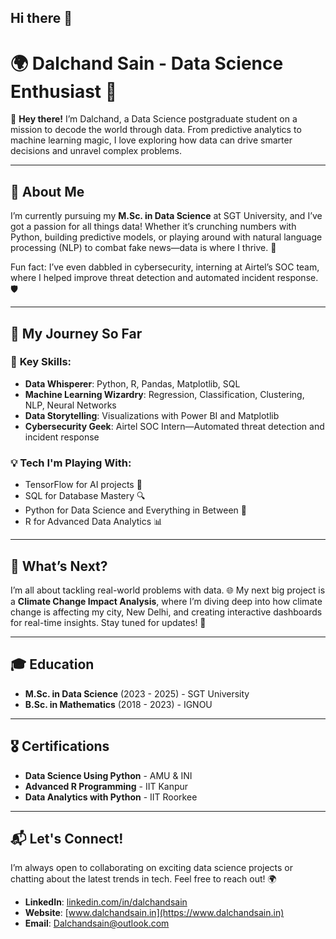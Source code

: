 ## Hi there 👋

# 🌍 Dalchand Sain - Data Science Enthusiast 🚀

👋 **Hey there!** I’m Dalchand, a Data Science postgraduate student on a mission to decode the world through data. From predictive analytics to machine learning magic, I love exploring how data can drive smarter decisions and unravel complex problems.

---

## 🌟 About Me

I’m currently pursuing my **M.Sc. in Data Science** at SGT University, and I’ve got a passion for all things data! Whether it’s crunching numbers with Python, building predictive models, or playing around with natural language processing (NLP) to combat fake news—data is where I thrive. 🌱

Fun fact: I’ve even dabbled in cybersecurity, interning at Airtel’s SOC team, where I helped improve threat detection and automated incident response. 🛡️

---

## 🔭 My Journey So Far

### 🔑 **Key Skills:**
- **Data Whisperer**: Python, R, Pandas, Matplotlib, SQL  
- **Machine Learning Wizardry**: Regression, Classification, Clustering, NLP, Neural Networks  
- **Data Storytelling**: Visualizations with Power BI and Matplotlib  
- **Cybersecurity Geek**: Airtel SOC Intern—Automated threat detection and incident response

### 💡 **Tech I'm Playing With:**
- TensorFlow for AI projects 🧠  
- SQL for Database Mastery 🔍  
- Python for Data Science and Everything in Between 🐍  
- R for Advanced Data Analytics 📊



---

## 🚀 What’s Next?

I’m all about tackling real-world problems with data. 🌐 My next big project is a **Climate Change Impact Analysis**, where I’m diving deep into how climate change is affecting my city, New Delhi, and creating interactive dashboards for real-time insights. Stay tuned for updates! 🌱

---

## 🎓 Education

- **M.Sc. in Data Science** (2023 - 2025) - SGT University  
- **B.Sc. in Mathematics** (2018 - 2023) - IGNOU

---

## 🎖️ Certifications
- **Data Science Using Python** - AMU & INI  
- **Advanced R Programming** - IIT Kanpur  
- **Data Analytics with Python** - IIT Roorkee

---

## 📬 Let's Connect!

I’m always open to collaborating on exciting data science projects or chatting about the latest trends in tech. Feel free to reach out! 🌍

- **LinkedIn**: [linkedin.com/in/dalchandsain](https://linkedin.com/in/dalchandsain)  
- **Website**: [www.dalchandsain.in](https://www.dalchandsain.in)  
- **Email**: [Dalchandsain@outlook.com](mailto:Dalchandsain@outlook.com)

